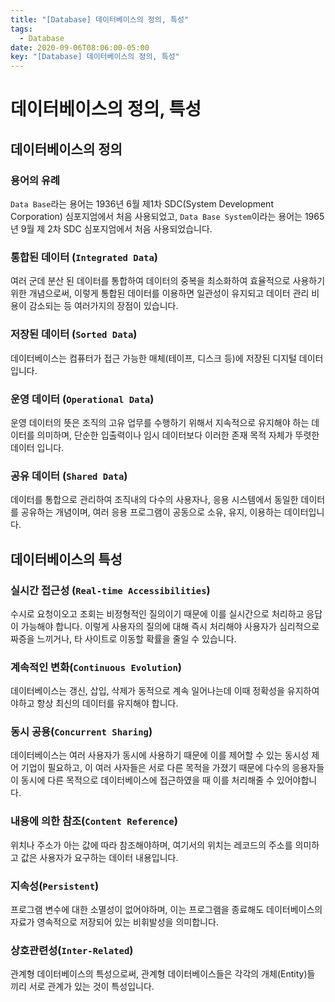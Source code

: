 ```yaml
---
title: "[Database] 데이터베이스의 정의, 특성"
tags:
  - Database
date: 2020-09-06T08:06:00-05:00
key: "[Database] 데이터베이스의 정의, 특성"
---
```


# 데이터베이스의 정의, 특성

<!--more-->

## 데이터베이스의 정의

### 용어의 유례

`Data Base`라는 용어는 1936년 6월 제1차 SDC(System Development Corporation) 심포지엄에서 처음 사용되었고, `Data Base System`이라는 용어는 1965년 9월 제 2차 SDC 심포지엄에서 처음 사용되었습니다.<br>

### 통합된 데이터 (`Integrated Data`)

여러 군데 분산 된 데이터를 통합하여 데이터의 중복을 최소화하여 효율적으로 사용하기 위한 개념으로써, 이렇게 통합된 데이터를 이용하면 일관성이 유지되고 데이터 관리 비용이 감소되는 등 여러가지의 장점이 있습니다.<br>

### 저장된 데이터 (`Sorted Data`) 

데이터베이스는 컴퓨터가 접근 가능한 매체(테이프, 디스크 등)에 저장된 디지털 데이터 입니다.<br>

### 운영 데이터 (`Operational Data`)

운영 데이터의 뜻은 조직의 고유 업무를 수행하기 위해서 지속적으로 유지해야 하는 데이터를 의미하며, 단순한 입출력이나 임시 데이터보다 이러한 존재 목적 자체가 뚜렷한 데이터 입니다.<br>

### 공유 데이터 (`Shared Data`)

데이터를 통합으로 관리하여 조직내의 다수의 사용자나, 응용 시스템에서 동일한 데이터를 공유하는 개념이며, 여러 응용 프로그램이 공동으로 소유, 유지, 이용하는 데이터입니다.<br>


## 데이터베이스의 특성

 ### 실시간 접근성 (`Real-time Accessibilities`)
 
 수시로 요청이오고 조회는 비정형적인 질의이기 때문에 이를 실시간으로 처리하고 응답이 가능해야 합니다. 이렇게 사용자의 질의에 대해 즉시 처리해야 사용자가 심리적으로 짜증을 느끼거나, 타 사이트로 이동할 확률을 줄일 수 있습니다.<br>

 ### 계속적인 변화(`Continuous Evolution`)
 
 데이터베이스는 갱신, 삽입, 삭제가 동적으로 계속 일어나는데 이때 정확성을 유지하여야하고 항상 최신의 데이터를 유지해야 합니다.<br>

 ### 동시 공용(`Concurrent Sharing`)
 
 데이터베이스는 여러 사용자가 동시에 사용하기 때문에 이를 제어할 수 있는 동시성 제어 기업이 필요하고, 이 여러 사자들은 서로 다른 목적을 가졌기 때문에 다수의 응용자들이 동시에 다른 목적으로 데이터베이스에 접근하였을 때 이를 처리해줄 수 있어야합니다.<br>

 ### 내용에 의한 참조(`Content Reference`)

 위치나 주소가 아는 값에 따라 참조해야하며, 여기서의 위치는 레코드의 주소를 의미하고 값은 사용자가 요구하는 데이터 내용입니다.<br>

 ### 지속성(`Persistent`)
 프로그램 변수에 대한 소멸성이 없어야하며, 이는 프로그램을 종료해도 데이터베이스의 자료가 영속적으로 저장되어 있는 비휘발성을 의미합니다.<br>

 ### 상호관련성(`Inter-Related`)
 
 관계형 데이터베이스의 특성으로써, 관계형 데이터베이스들은 각각의 개체(Entity)들 끼리 서로 관계가 있는 것이 특성입니다.<br>